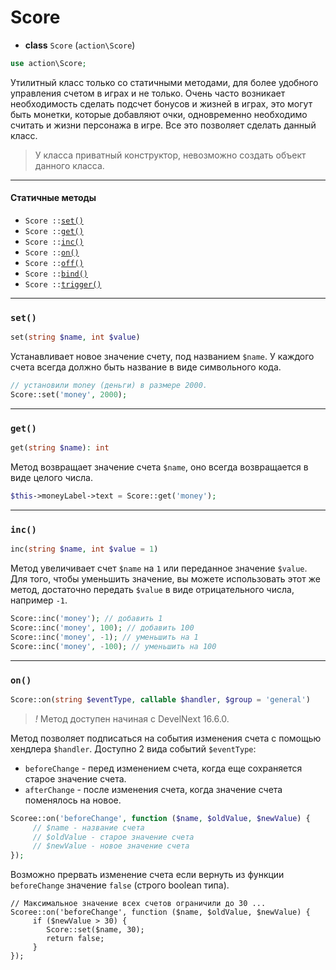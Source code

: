 # Score

- **class** `Score` (`action\Score`)
```php
use action\Score;
```

Утилитный класс только со статичными методами, для более удобного управления счетом в играх и не только. Очень часто возникает необходимость сделать подсчет бонусов и жизней в играх, это могут быть монетки, которые добавляют очки, одновременно необходимо считать и жизни персонажа в игре. Все это позволяет сделать данный класс.

> У класса приватный конструктор, невозможно создать объект данного класса.

---

#### Статичные методы

- `Score ::`[`set()`](#set)
- `Score ::`[`get()`](#get)
- `Score ::`[`inc()`](#inc)
- `Score ::`[`on()`](#on)
- `Score ::`[`off()`](#off)
- `Score ::`[`bind()`](#bind)
- `Score ::`[`trigger()`](#trigger)

---

### `set()`
```php
set(string $name, int $value)
```
Устанавливает новое значение счету, под названием `$name`. У каждого счета всегда должно быть название в виде символьного кода.

```php
// установили money (деньги) в размере 2000.
Score::set('money', 2000);
```

---

### `get()`
```php
get(string $name): int
```
Метод возвращает значение счета `$name`, оно всегда возвращается в виде целого числа.

```php
$this->moneyLabel->text = Score::get('money');
```

---

### `inc()`
```php
inc(string $name, int $value = 1)
```
Метод увеличивает счет `$name` на `1` или переданное значение `$value`. Для того, чтобы уменьшить значение, вы можете использовать этот же метод, достаточно передать `$value` в виде отрицательного числа, например `-1`.

```php
Score::inc('money'); // добавить 1
Score::inc('money', 100); // добавить 100
Score::inc('money', -1); // уменьшить на 1
Score::inc('money', -100); // уменьшить на 100
```

---

### `on()`
```php
Score::on(string $eventType, callable $handler, $group = 'general')
```
> *!* Метод доступен начиная с DevelNext 16.6.0. 


Метод позволяет подписаться на события изменения счета с помощью хендлера `$handler`. Доступно 2 вида событий `$eventType`:
- `beforeChange` - перед изменением счета, когда еще сохраняется старое значение счета.
- `afterChange` - после изменения счета, когда значение счета поменялось на новое.

```php
Scoree::on('beforeChange', function ($name, $oldValue, $newValue) {
     // $name - название счета
     // $oldValue - старое значение счета
     // $newValue - новое значение счета
});
```

Возможно прервать изменение счета если вернуть из функции `beforeChange` значение `false` (строго boolean типа).

```
// Максимальное значение всех счетов ограничили до 30 ...
Scoree::on('beforeChange', function ($name, $oldValue, $newValue) {
     if ($newValue > 30) {
        Score::set($name, 30);
        return false;
     }
});
```
